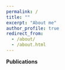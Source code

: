 ```yaml
---
permalink: /
title: ""
excerpt: "About me"
author_profile: true
redirect_from: 
  - /about/
  - /about.html
---
```


**Publications**


